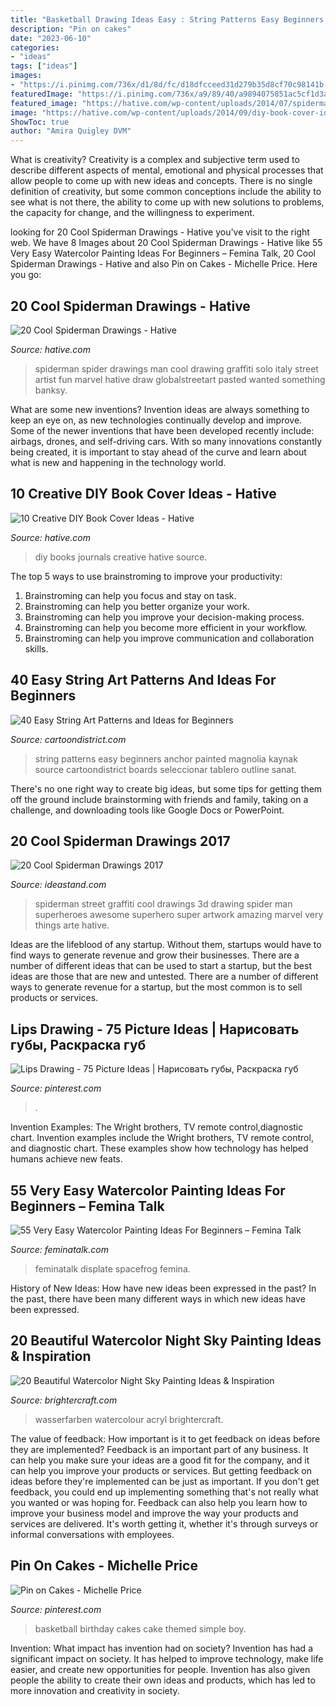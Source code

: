 ```yaml
---
title: "Basketball Drawing Ideas Easy : String Patterns Easy Beginners Anchor Painted Magnolia Kaynak Source Cartoondistrict Boards Seleccionar Tablero Outline Sanat"
description: "Pin on cakes"
date: "2023-06-10"
categories:
- "ideas"
tags: ["ideas"]
images:
- "https://i.pinimg.com/736x/d1/8d/fc/d18dfcceed31d279b35d8cf70c98141b--basketball-birthday-cakes-basketball-stuff.jpg"
featuredImage: "https://i.pinimg.com/736x/a9/89/40/a9894075851ac5cf1d3a22d534dbcd5e.jpg"
featured_image: "https://hative.com/wp-content/uploads/2014/07/spiderman-drawings/3-spiderman-drawings.jpg"
image: "https://hative.com/wp-content/uploads/2014/09/diy-book-cover-ideas/4-old-books-make-great-journals.jpg"
ShowToc: true
author: "Amira Quigley DVM"
---
```



What is creativity?
Creativity is a complex and subjective term used to describe different aspects of mental, emotional and physical processes that allow people to come up with new ideas and concepts. There is no single definition of creativity, but some common conceptions include the ability to see what is not there, the ability to come up with new solutions to problems, the capacity for change, and the willingness to experiment.

	

		
looking for 20 Cool Spiderman Drawings - Hative you've visit to the right web. We have 8 Images about 20 Cool Spiderman Drawings - Hative like 55 Very Easy Watercolor Painting Ideas For Beginners – Femina Talk, 20 Cool Spiderman Drawings - Hative and also Pin on Cakes - Michelle Price. Here you go:
		
    
## 20 Cool Spiderman Drawings - Hative

<img loading=lazy src="https://hative.com/wp-content/uploads/2014/07/spiderman-drawings/3-spiderman-drawings.jpg" onerror="this.onerror=null;this.src='https://tse4.mm.bing.net/th?id=OIP.7RI0wOBJuNjRfjGsiVAqeAHaJ7&amp;pid=15.1';" alt="20 Cool Spiderman Drawings - Hative">

_Source: hative.com_

>spiderman spider drawings man cool drawing graffiti solo italy street artist fun marvel hative draw globalstreetart pasted wanted something banksy. 

	

What are some new inventions?
Invention ideas are always something to keep an eye on, as new technologies continually develop and improve. Some of the newer inventions that have been developed recently include: airbags, drones, and self-driving cars. With so many innovations constantly being created, it is important to stay ahead of the curve and learn about what is new and happening in the technology world.

    
## 10 Creative DIY Book Cover Ideas - Hative

<img loading=lazy src="https://hative.com/wp-content/uploads/2014/09/diy-book-cover-ideas/4-old-books-make-great-journals.jpg" onerror="this.onerror=null;this.src='https://tse3.mm.bing.net/th?id=OIP.eWOE_esJZnOiewwDMmULugHaJ4&amp;pid=15.1';" alt="10 Creative DIY Book Cover Ideas - Hative">

_Source: hative.com_

>diy books journals creative hative source. 

	

The top 5 ways to use brainstroming to improve your productivity:
1. Brainstroming can help you focus and stay on task.
2. Brainstroming can help you better organize your work.
3. Brainstroming can help you improve your decision-making process.
4. Brainstroming can help you become more efficient in your workflow.
5. Brainstroming can help you improve communication and collaboration skills.

    
## 40 Easy String Art Patterns And Ideas For Beginners

<img loading=lazy src="http://www.cartoondistrict.com/wp-content/uploads/2017/12/Easy-String-Art-Patterns-and-Ideas-for-Beginners5.jpg" onerror="this.onerror=null;this.src='https://tse4.mm.bing.net/th?id=OIP.nLWeTJKrr4faF4Ca8v6PngHaJ4&amp;pid=15.1';" alt="40 Easy String Art Patterns and Ideas for Beginners">

_Source: cartoondistrict.com_

>string patterns easy beginners anchor painted magnolia kaynak source cartoondistrict boards seleccionar tablero outline sanat. 

	

There's no one right way to create big ideas, but some tips for getting them off the ground include brainstorming with friends and family, taking on a challenge, and downloading tools like Google Docs or PowerPoint.

    
## 20 Cool Spiderman Drawings 2017

<img loading=lazy src="https://ideastand.com/wp-content/uploads/2014/07/spiderman-drawings/4-spiderman-drawings.jpg" onerror="this.onerror=null;this.src='https://tse2.mm.bing.net/th?id=OIP.FoDb6moj54CFoORld7AAQwHaLH&amp;pid=15.1';" alt="20 Cool Spiderman Drawings 2017">

_Source: ideastand.com_

>spiderman street graffiti cool drawings 3d drawing spider man superheroes awesome superhero super artwork amazing marvel very things arte hative. 

	

Ideas are the lifeblood of any startup. Without them, startups would have to find ways to generate revenue and grow their businesses. There are a number of different ideas that can be used to start a startup, but the best ideas are those that are new and untested. There are a number of different ways to generate revenue for a startup, but the most common is to sell products or services.

    
## Lips Drawing - 75 Picture Ideas | Нарисовать губы, Раскраска губ

<img loading=lazy src="https://i.pinimg.com/736x/a9/89/40/a9894075851ac5cf1d3a22d534dbcd5e.jpg" onerror="this.onerror=null;this.src='https://tse3.mm.bing.net/th?id=OIP.mzvcbfFAJJFZONeLf__TTQHaKz&amp;pid=15.1';" alt="Lips Drawing - 75 Picture Ideas | Нарисовать губы, Раскраска губ">

_Source: pinterest.com_

>. 

	

Invention Examples: The Wright brothers, TV remote control,diagnostic chart.
Invention examples include the Wright brothers, TV remote control, and diagnostic chart. These examples show how technology has helped humans achieve new feats.

    
## 55 Very Easy Watercolor Painting Ideas For Beginners – Femina Talk

<img loading=lazy src="https://www.feminatalk.com/wp-content/uploads/2018/08/Very-Easy-Watercolor-Painting-Ideas-for-beginners00014.jpg" onerror="this.onerror=null;this.src='https://tse3.mm.bing.net/th?id=OIP.YGQouffOcLBMAzq4ctaSpwHaKZ&amp;pid=15.1';" alt="55 Very Easy Watercolor Painting Ideas For Beginners – Femina Talk">

_Source: feminatalk.com_

>feminatalk displate spacefrog femina. 

	

History of New Ideas: How have new ideas been expressed in the past?
In the past, there have been many different ways in which new ideas have been expressed.

    
## 20 Beautiful Watercolor Night Sky Painting Ideas &amp; Inspiration

<img loading=lazy src="https://brightercraft.com/wp-content/uploads/2020/01/618d88f2e3eb51f25d3dfe106522a40a.jpg" onerror="this.onerror=null;this.src='https://tse4.mm.bing.net/th?id=OIP.2DN7btgaa3EvudXK9yUT8wHaK3&amp;pid=15.1';" alt="20 Beautiful Watercolor Night Sky Painting Ideas &amp; Inspiration">

_Source: brightercraft.com_

>wasserfarben watercolour acryl brightercraft. 

	

The value of feedback: How important is it to get feedback on ideas before they are implemented?
Feedback is an important part of any business. It can help you make sure your ideas are a good fit for the company, and it can help you improve your products or services. But getting feedback on ideas before they're implemented can be just as important. If you don't get feedback, you could end up implementing something that's not really what you wanted or was hoping for. Feedback can also help you learn how to improve your business model and improve the way your products and services are delivered. It's worth getting it, whether it's through surveys or informal conversations with employees.

    
## Pin On Cakes - Michelle Price

<img loading=lazy src="https://i.pinimg.com/736x/d1/8d/fc/d18dfcceed31d279b35d8cf70c98141b--basketball-birthday-cakes-basketball-stuff.jpg" onerror="this.onerror=null;this.src='https://tse4.mm.bing.net/th?id=OIP.zN7wZIhpMCl9vBem2AUqiwHaJ3&amp;pid=15.1';" alt="Pin on Cakes - Michelle Price">

_Source: pinterest.com_

>basketball birthday cakes cake themed simple boy. 

	

Invention: What impact has invention had on society?
Invention has had a significant impact on society. It has helped to improve technology, make life easier, and create new opportunities for people. Invention has also given people the ability to create their own ideas and products, which has led to more innovation and creativity in society.

